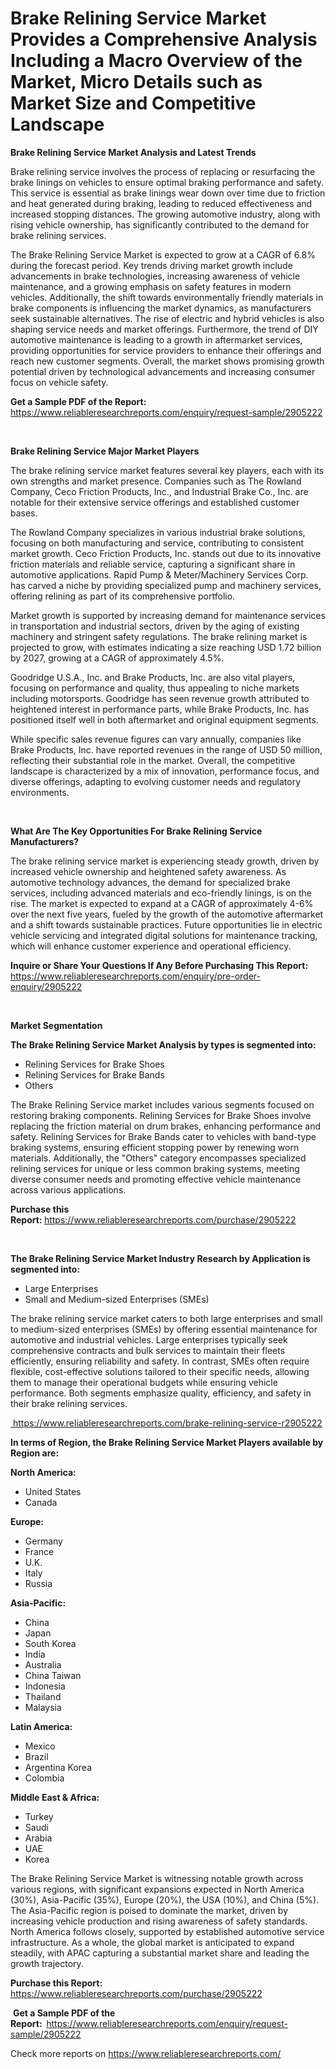 <p><h1>Brake Relining Service Market Provides a Comprehensive Analysis Including a Macro Overview of the Market, Micro Details such as Market Size and Competitive Landscape</h1></p><p><strong>Brake Relining Service Market Analysis and Latest Trends</strong></p>
<p><p>Brake relining service involves the process of replacing or resurfacing the brake linings on vehicles to ensure optimal braking performance and safety. This service is essential as brake linings wear down over time due to friction and heat generated during braking, leading to reduced effectiveness and increased stopping distances. The growing automotive industry, along with rising vehicle ownership, has significantly contributed to the demand for brake relining services.</p><p>The Brake Relining Service Market is expected to grow at a CAGR of 6.8% during the forecast period. Key trends driving market growth include advancements in brake technologies, increasing awareness of vehicle maintenance, and a growing emphasis on safety features in modern vehicles. Additionally, the shift towards environmentally friendly materials in brake components is influencing the market dynamics, as manufacturers seek sustainable alternatives. The rise of electric and hybrid vehicles is also shaping service needs and market offerings. Furthermore, the trend of DIY automotive maintenance is leading to a growth in aftermarket services, providing opportunities for service providers to enhance their offerings and reach new customer segments. Overall, the market shows promising growth potential driven by technological advancements and increasing consumer focus on vehicle safety.</p></p>
<p><strong>Get a Sample PDF of the Report:&nbsp;</strong> <a href="https://www.reliableresearchreports.com/enquiry/request-sample/2905222?utm_campaign=2186&utm_medium=2&utm_source=Github&utm_content=ia&utm_term=12032025&utm_id=brake-relining-service">https://www.reliableresearchreports.com/enquiry/request-sample/2905222</a></p>
<p>&nbsp;</p>
<p><strong>Brake Relining Service Major Market Players</strong></p>
<p><p>The brake relining service market features several key players, each with its own strengths and market presence. Companies such as The Rowland Company, Ceco Friction Products, Inc., and Industrial Brake Co., Inc. are notable for their extensive service offerings and established customer bases. </p><p>The Rowland Company specializes in various industrial brake solutions, focusing on both manufacturing and service, contributing to consistent market growth. Ceco Friction Products, Inc. stands out due to its innovative friction materials and reliable service, capturing a significant share in automotive applications. Rapid Pump & Meter/Machinery Services Corp. has carved a niche by providing specialized pump and machinery services, offering relining as part of its comprehensive portfolio.</p><p>Market growth is supported by increasing demand for maintenance services in transportation and industrial sectors, driven by the aging of existing machinery and stringent safety regulations. The brake relining market is projected to grow, with estimates indicating a size reaching USD 1.72 billion by 2027, growing at a CAGR of approximately 4.5%. </p><p>Goodridge U.S.A., Inc. and Brake Products, Inc. are also vital players, focusing on performance and quality, thus appealing to niche markets including motorsports. Goodridge has seen revenue growth attributed to heightened interest in performance parts, while Brake Products, Inc. has positioned itself well in both aftermarket and original equipment segments.</p><p>While specific sales revenue figures can vary annually, companies like Brake Products, Inc. have reported revenues in the range of USD 50 million, reflecting their substantial role in the market. Overall, the competitive landscape is characterized by a mix of innovation, performance focus, and diverse offerings, adapting to evolving customer needs and regulatory environments.</p></p>
<p>&nbsp;</p>
<p><strong>What Are The Key Opportunities For Brake Relining Service Manufacturers?</strong></p>
<p><p>The brake relining service market is experiencing steady growth, driven by increased vehicle ownership and heightened safety awareness. As automotive technology advances, the demand for specialized brake services, including advanced materials and eco-friendly linings, is on the rise. The market is expected to expand at a CAGR of approximately 4-6% over the next five years, fueled by the growth of the automotive aftermarket and a shift towards sustainable practices. Future opportunities lie in electric vehicle servicing and integrated digital solutions for maintenance tracking, which will enhance customer experience and operational efficiency.</p></p>
<p><strong>Inquire or Share Your Questions If Any Before Purchasing This Report:</strong> <a href="https://www.reliableresearchreports.com/enquiry/pre-order-enquiry/2905222?utm_campaign=2186&utm_medium=2&utm_source=Github&utm_content=ia&utm_term=12032025&utm_id=brake-relining-service">https://www.reliableresearchreports.com/enquiry/pre-order-enquiry/2905222</a></p>
<p>&nbsp;</p>
<p><strong>Market Segmentation</strong></p>
<p><strong>The Brake Relining Service Market Analysis by types is segmented into:</strong></p>
<p><ul><li>Relining Services for Brake Shoes</li><li>Relining Services for Brake Bands</li><li>Others</li></ul></p>
<p><p>The Brake Relining Service market includes various segments focused on restoring braking components. Relining Services for Brake Shoes involve replacing the friction material on drum brakes, enhancing performance and safety. Relining Services for Brake Bands cater to vehicles with band-type braking systems, ensuring efficient stopping power by renewing worn materials. Additionally, the "Others" category encompasses specialized relining services for unique or less common braking systems, meeting diverse consumer needs and promoting effective vehicle maintenance across various applications.</p></p>
<p><strong>Purchase this Report:&nbsp;</strong><a href="https://www.reliableresearchreports.com/purchase/2905222?utm_campaign=2186&utm_medium=2&utm_source=Github&utm_content=ia&utm_term=12032025&utm_id=brake-relining-service">https://www.reliableresearchreports.com/purchase/2905222</a></p>
<p>&nbsp;</p>
<p><strong>The Brake Relining Service Market Industry Research by Application is segmented into:</strong></p>
<p><ul><li>Large Enterprises</li><li>Small and Medium-sized Enterprises (SMEs)</li></ul></p>
<p><p>The brake relining service market caters to both large enterprises and small to medium-sized enterprises (SMEs) by offering essential maintenance for automotive and industrial vehicles. Large enterprises typically seek comprehensive contracts and bulk services to maintain their fleets efficiently, ensuring reliability and safety. In contrast, SMEs often require flexible, cost-effective solutions tailored to their specific needs, allowing them to manage their operational budgets while ensuring vehicle performance. Both segments emphasize quality, efficiency, and safety in their brake relining services.</p></p>
<p><a href="https://www.reliableresearchreports.com/brake-relining-service-r2905222?utm_campaign=2186&utm_medium=2&utm_source=Github&utm_content=ia&utm_term=12032025&utm_id=brake-relining-service">&nbsp;https://www.reliableresearchreports.com/brake-relining-service-r2905222</a></p>
<p><strong>In terms of Region, the Brake Relining Service Market Players available by Region are:</strong></p>
<p>
    <p> <strong> North America: </strong>
        <ul>
            <li>United States</li>
            <li>Canada</li>
        </ul>
        </p> 
    <p> <strong> Europe: </strong>
        <ul>
            <li>Germany</li>
            <li>France</li>
            <li>U.K.</li>
            <li>Italy</li>
            <li>Russia</li>
        </ul>
        </p> 
    <p> <strong> Asia-Pacific: </strong>
        <ul>
            <li>China</li>
            <li>Japan</li>
            <li>South Korea</li>
            <li>India</li>
            <li>Australia</li>
            <li>China Taiwan</li>
            <li>Indonesia</li>
            <li>Thailand</li>
            <li>Malaysia</li>
        </ul>
        </p> 
    <p> <strong> Latin America: </strong>
        <ul>
            <li>Mexico</li>
            <li>Brazil</li>
            <li>Argentina Korea</li>
            <li>Colombia</li>
        </ul>
        </p> 
    <p> <strong> Middle East & Africa: </strong>
        <ul>
            <li>Turkey</li>
            <li>Saudi</li>
            <li>Arabia</li>
            <li>UAE</li>
            <li>Korea</li>
        </ul>
    </p>
    </p>
<p><p>The Brake Relining Service Market is witnessing notable growth across various regions, with significant expansions expected in North America (30%), Asia-Pacific (35%), Europe (20%), the USA (10%), and China (5%). The Asia-Pacific region is poised to dominate the market, driven by increasing vehicle production and rising awareness of safety standards. North America follows closely, supported by established automotive service infrastructure. As a whole, the global market is anticipated to expand steadily, with APAC capturing a substantial market share and leading the growth trajectory.</p></p>
<p><strong>Purchase this Report: </strong><a href="https://www.reliableresearchreports.com/purchase/2905222?utm_campaign=2186&utm_medium=2&utm_source=Github&utm_content=ia&utm_term=12032025&utm_id=brake-relining-service">https://www.reliableresearchreports.com/purchase/2905222</a></p>
<p>&nbsp;<strong>Get a Sample PDF of the Report:&nbsp;&nbsp;</strong><a href="https://www.reliableresearchreports.com/enquiry/request-sample/2905222?utm_campaign=2186&utm_medium=2&utm_source=Github&utm_content=ia&utm_term=12032025&utm_id=brake-relining-service">https://www.reliableresearchreports.com/enquiry/request-sample/2905222</a></p>
<p><strong></strong></p>
<p>Check more reports on <a href="https://www.reliableresearchreports.com/?utm_campaign=2186&utm_medium=2&utm_source=Github&utm_content=ia&utm_term=12032025&utm_id=brake-relining-service">https://www.reliableresearchreports.com/</a></p>